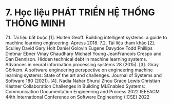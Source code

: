 # 7. Học liệu PHÁT TRIỂN HỆ THỐNG THÔNG MINH
7.1. Tài liệu bắt buộc
[1]. Hulten Geoff. Building intelligent systems: a guide to machine learning engineering. Apress 2018.
7.2. Tài liệu tham khảo
[2]. Sculley David Gary Holt Daniel Golovin Eugene Davydov Todd Phillips Dietmar Ebner Vinay Chaudhary Michael Young JeanFrancois Crespo and Dan Dennison. Hidden technical debt in machine learning systems. Advances in neural information processing systems 28 (2015).
[3]. Giray Görkem. A software engineering perspective on engineering machine learning systems: State of the art and challenges. Journal of Systems and Software 180 (2021).
[4]. Nadia Nahar Shurui Zhou Grace Lewis Christian Kästner Collaboration Challenges in Building MLEnabled Systems: Communication Documentation Engineering and Process 2022 IEEEACM 44th International Conference on Software Engineering (ICSE) 2022

